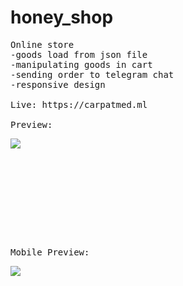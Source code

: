 # honey_shop
<pre>
Online store    
-goods load from json file  
-manipulating goods in cart  
-sending order to telegram chat  
-responsive design

Live: https://carpatmed.ml

Preview:
</pre>
![](preview.gif)
  
<pre>







        
        
Mobile Preview:  
</pre>     
![](mobile-preview.gif)
